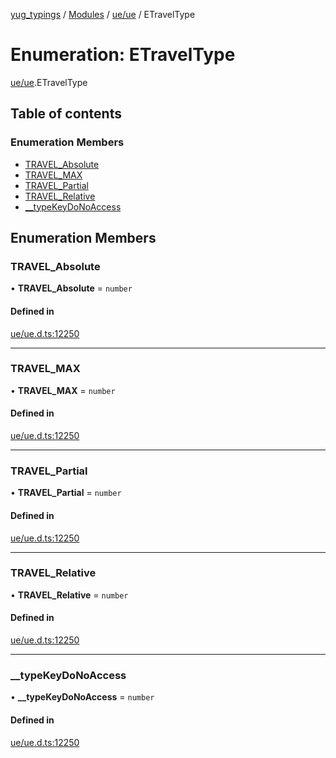 [yug_typings](../README.md) / [Modules](../modules.md) / [ue/ue](../modules/ue_ue.md) / ETravelType

# Enumeration: ETravelType

[ue/ue](../modules/ue_ue.md).ETravelType

## Table of contents

### Enumeration Members

- [TRAVEL\_Absolute](ue_ue.ETravelType.md#travel_absolute)
- [TRAVEL\_MAX](ue_ue.ETravelType.md#travel_max)
- [TRAVEL\_Partial](ue_ue.ETravelType.md#travel_partial)
- [TRAVEL\_Relative](ue_ue.ETravelType.md#travel_relative)
- [\_\_typeKeyDoNoAccess](ue_ue.ETravelType.md#__typekeydonoaccess)

## Enumeration Members

### TRAVEL\_Absolute

• **TRAVEL\_Absolute** = `number`

#### Defined in

[ue/ue.d.ts:12250](https://github.com/YugMetaverse/yug_typings/blob/25cad34/ue/ue.d.ts#L12250)

___

### TRAVEL\_MAX

• **TRAVEL\_MAX** = `number`

#### Defined in

[ue/ue.d.ts:12250](https://github.com/YugMetaverse/yug_typings/blob/25cad34/ue/ue.d.ts#L12250)

___

### TRAVEL\_Partial

• **TRAVEL\_Partial** = `number`

#### Defined in

[ue/ue.d.ts:12250](https://github.com/YugMetaverse/yug_typings/blob/25cad34/ue/ue.d.ts#L12250)

___

### TRAVEL\_Relative

• **TRAVEL\_Relative** = `number`

#### Defined in

[ue/ue.d.ts:12250](https://github.com/YugMetaverse/yug_typings/blob/25cad34/ue/ue.d.ts#L12250)

___

### \_\_typeKeyDoNoAccess

• **\_\_typeKeyDoNoAccess** = `number`

#### Defined in

[ue/ue.d.ts:12250](https://github.com/YugMetaverse/yug_typings/blob/25cad34/ue/ue.d.ts#L12250)
